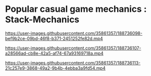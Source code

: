 # Popular casual game mechanics : Stack-Mechanics



https://user-images.githubusercontent.com/35861357/188736098-bef9b2ce-09bd-46f8-b371-2451252fe82d.mp4



https://user-images.githubusercontent.com/35861357/188736107-a28566ad-cb8e-42a5-af74-67a93169718a.mp4



https://user-images.githubusercontent.com/35861357/188736113-21c257e9-3868-49a2-9b4b-4ebba3a9fd54.mp4

